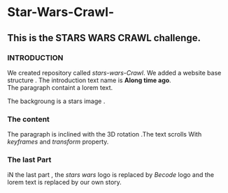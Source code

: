 # Star-Wars-Crawl-

## This is the STARS WARS CRAWL challenge.

### **INTRODUCTION**
 
We created repository called *stars-wars-Crawl*. We added a website base structure . The introduction text name is **Along time ago**.<br/>The paragraph containt a lorem text.

The backgroung is a stars image .


### **The content** 
 
 The paragraph is inclined with the 3D rotation .The text scrolls With *keyframes* and *transform* property.
 
 ### **The last Part** 
 
 iN the last part , the *stars wars* logo is replaced by *Becode* logo and the lorem text is replaced by our own story.
